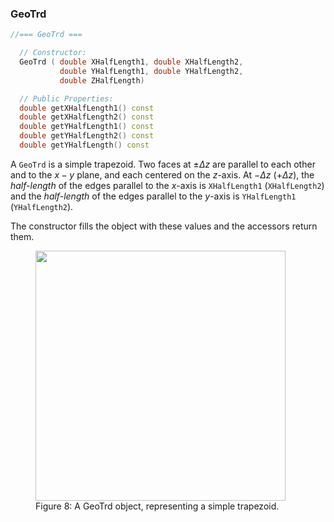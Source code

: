 
### GeoTrd

```cpp
//=== GeoTrd ===

  // Constructor:
  GeoTrd ( double XHalfLength1, double XHalfLength2,
           double YHalfLength1, double YHalfLength2,
           double ZHalfLength)

  // Public Properties:
  double getXHalfLength1() const
  double getXHalfLength2() const
  double getYHalfLength1() const
  double getYHalfLength2() const
  double getYHalfLength() const
```

A `GeoTrd` is a simple trapezoid.  Two faces at $\pm \Delta z$ are parallel to each other and to the $x-y$ plane, and each centered on the $z$-axis.  At $-\Delta z$ ($+\Delta z$), the *half-length* of the edges parallel to the $x$-axis is `XHalfLength1` (`XHalfLength2`) and the *half-length* of the edges parallel to the $y$-axis is `YHalfLength1` (`YHalfLength2`).  

The constructor fills the object with these values and the accessors return them.


<figure>
  <img src="/kernel/reference/RCBase/GeoShape/GeoTrd.png" width="400" />
  <figcaption>Figure 8: A GeoTrd object, representing a simple trapezoid.</figcaption>
</figure>


